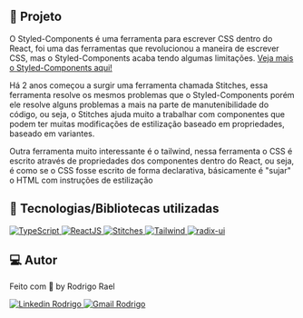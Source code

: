 ## :page_with_curl: Projeto

O Styled-Components é uma ferramenta para escrever CSS dentro do React, foi uma das ferramentas que revolucionou a maneira de escrever CSS, mas o Styled-Components acaba tendo algumas limitações. [Veja mais o Styled-Components aqui!](https://styled-components.com/)

Há 2 anos começou a surgir uma ferramenta chamada Stitches, essa ferramenta resolve os mesmos problemas que o Styled-Components porém ele resolve alguns problemas a mais na parte de manutenibilidade do código, ou seja, o Stitches ajuda muito a trabalhar com componentes que podem ter muitas modificações de estilização baseado em propriedades, baseado em variantes.

Outra ferramenta muito interessante é o tailwind, nessa ferramenta o CSS é escrito através de propriedades dos componentes dentro do React, ou seja, é como se o CSS fosse escrito de forma declarativa, básicamente é "sujar" o HTML com instruções de estilização

## 🚀 Tecnologias/Bibliotecas utilizadas

<a href="https://www.typescriptlang.org/" target="_blank"> <img src="https://img.shields.io/badge/-TypeScript-3178C6?style=flat-square&logo=TypeScript&logoColor=white" alt="TypeScript"> </a>
<a href="https://pt-br.reactjs.org/" target="_blank"> <img src="https://img.shields.io/badge/-ReactJS-61dafb?style=flat-square&logo=React&logoColor=white" alt="ReactJS"> </a>
<a href="https://stitches.dev/" target="_blank"> <img src="https://img.shields.io/badge/-Stitches-32265e?style=flat-square&logo=Stitches&logoColor=white" alt="Stitches"> </a>
<a href="https://tailwindui.com/documentation" target="_blank"> <img src="https://img.shields.io/badge/-tailwind-0EA5E9?style=flat-square&logo=tailwindcss&logoColor=white" alt="Tailwind"> </a>
<a href="https://www.radix-ui.com/" target="_blank"> <img src="https://img.shields.io/badge/-RadixUI-9f8dfc?style=flat-square&logo=radix&logoColor=white" alt="radix-ui"> </a>

## 💻 Autor

Feito com 💜 by Rodrigo Rael

<a href="https://www.linkedin.com/in/rodrigo-rael-a7a4b51a9/" target="_blank"> <img src="https://img.shields.io/badge/-RodrigoRael-blue?style=flat-square&logo=Linkedin&logoColor=white&link=https" alt="Linkedin Rodrigo"> </a>
<a href="https://img.shields.io/badge/-rodrigorael53@gmail.com-c14438?style=flat-square&logo=Gmail&logoColor=white&link=mailto:rodrigorael53@gmail.com" target="_blank"> <img src="https://img.shields.io/badge/-rodrigorael53@gmail.com-c14438?style=flat-square&logo=Gmail&logoColor=white&link=mailto:rodrigorael53@gmail.com" alt="Gmail Rodrigo"> </a>

